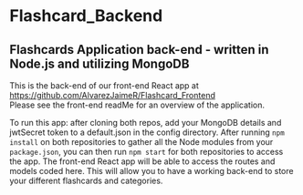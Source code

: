 # Flashcard_Backend

## Flashcards Application back-end - written in Node.js and utilizing MongoDB

This is the back-end of our front-end React app at https://github.com/AlvarezJaimeR/Flashcard_Frontend
<br>
Please see the front-end readMe for an overview of the application.

To run this app: after cloning both repos, add your MongoDB details and jwtSecret token to a default.json in the config directory.
After running `npm install` on both repositories to gather all the Node modules from your `package.json`, you can then run `npm start` for both repositories to access the app.
The front-end React app will be able to access the routes and models coded here.
This will allow you to have a working back-end to store your different flashcards and categories.
